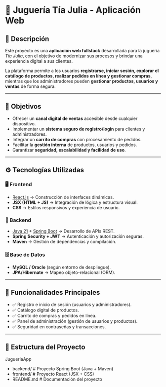 # 🍹 Juguería Tía Julia - Aplicación Web

## 📌 Descripción
Este proyecto es una **aplicación web fullstack** desarrollada para la juguería *Tía Julia*, con el objetivo de modernizar sus procesos y brindar una experiencia digital a sus clientes.  

La plataforma permite a los usuarios **registrarse, iniciar sesión, explorar el catálogo de productos, realizar pedidos en línea y gestionar compras**, mientras que los administradores pueden **gestionar productos, usuarios y ventas** de forma segura.  

---

## 🎯 Objetivos
- Ofrecer un **canal digital de ventas** accesible desde cualquier dispositivo.
- Implementar un **sistema seguro de registro/login** para clientes y administradores.
- Integrar un **carrito de compras** con procesamiento de pedidos.
- Facilitar la **gestión interna** de productos, usuarios y pedidos.
- Garantizar **seguridad, escalabilidad y facilidad de uso**.

---

## ⚙️ Tecnologías Utilizadas

### 🖥️ Frontend
- [React.js](https://reactjs.org/) → Construcción de interfaces dinámicas.
- **JSX (HTML + JS)** → Integración de lógica y estructura visual.
- **CSS** → Estilos responsivos y experiencia de usuario.

### 🔧 Backend
- [Java 21](https://www.oracle.com/java/) + [Spring Boot](https://spring.io/projects/spring-boot) → Desarrollo de APIs REST.
- **Spring Security + JWT** → Autenticación y autorización seguras.
- **Maven** → Gestión de dependencias y compilación.

### 🗄️ Base de Datos
- **MySQL / Oracle** (según entorno de despliegue).
- **JPA/Hibernate** → Mapeo objeto-relacional (ORM).

---

## 🚀 Funcionalidades Principales
- ✅ Registro e inicio de sesión (usuarios y administradores).  
- ✅ Catálogo digital de productos.  
- ✅ Carrito de compras y pedidos en línea.  
- ✅ Panel de administración (gestión de usuarios y productos).  
- ✅ Seguridad en contraseñas y transacciones.  

---

## 📂 Estructura del Proyecto
JugueriaApp
- backend/ # Proyecto Spring Boot (Java + Maven)
- frontend/ # Proyecto React (JSX + CSS)
- README.md # Documentación del proyecto
